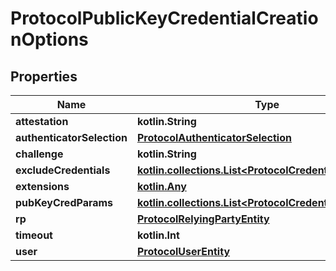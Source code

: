 
# ProtocolPublicKeyCredentialCreationOptions

## Properties
Name | Type | Description | Notes
------------ | ------------- | ------------- | -------------
**attestation** | **kotlin.String** |  |  [optional]
**authenticatorSelection** | [**ProtocolAuthenticatorSelection**](ProtocolAuthenticatorSelection.md) |  |  [optional]
**challenge** | **kotlin.String** |  |  [optional]
**excludeCredentials** | [**kotlin.collections.List&lt;ProtocolCredentialDescriptor&gt;**](ProtocolCredentialDescriptor.md) |  |  [optional]
**extensions** | [**kotlin.Any**](.md) |  |  [optional]
**pubKeyCredParams** | [**kotlin.collections.List&lt;ProtocolCredentialParameter&gt;**](ProtocolCredentialParameter.md) |  |  [optional]
**rp** | [**ProtocolRelyingPartyEntity**](ProtocolRelyingPartyEntity.md) |  |  [optional]
**timeout** | **kotlin.Int** |  |  [optional]
**user** | [**ProtocolUserEntity**](ProtocolUserEntity.md) |  |  [optional]



